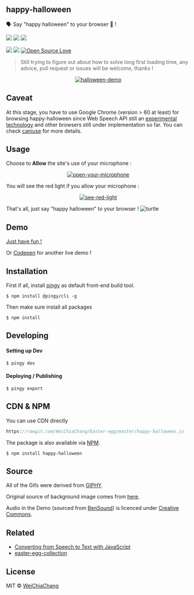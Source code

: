 ## happy-halloween
🗣 Say "happy halloween" to your browser 🎃 !

<a target="_blank" href="https://github.com/WeiChiaChang/happy-halloween" title="npm"><img src="https://img.shields.io/npm/dt/happy-halloween.svg"></a>
<a target="_blank" href="https://badge.fury.io/js/happy-halloween" title="npm version"><img src="https://badge.fury.io/js/happy-halloween.svg"></a>
<a target="_blank" href="https://david-dm.org/weichiachang/happy-halloween" title="dependencies status"><img src="https://david-dm.org/weichiachang/happy-halloween/status.svg"/></a>

<a target="_blank" href="https://opensource.org/licenses/MIT" title="License: MIT"><img src="https://img.shields.io/badge/License-MIT-yellow.svg"></a>
<a target="_blank" href="https://github.com/WeiChiaChang/happy-halloween" title="contributions welcome"><img src="https://img.shields.io/badge/contributions-welcome-brightgreen.svg?style=flat"></a>
<a target="_blank" href="https://github.com/WeiChiaChang/happy-halloween"><img src="https://badges.frapsoft.com/os/v1/open-source.svg?v=102" alt="Open Source Love">
  </a>

> Still trying to figure out about how to solve long first loading time, any advice, pull request or issues will be welcome, thanks !

<p align="center">
  <a target="_blank" href="https://github.com/WeiChiaChang/happy-halloween">
    <img alt="halloween-demo" src="https://i.imgur.com/HID7mRV.gif">
  </a>
</p>

## Caveat 
At this stage, you have to use Google Chrome (version >  60 at least) for browsing happy-halloween since Web Speech API still an [experimental technology](https://developer.mozilla.org/en-US/docs/Web/API/Web_Speech_API) and other browsers still under implementation so far. You can check [caniuse](https://caniuse.com/#feat=speech-recognition) for more details.

## Usage
Choose to <b>Allow</b> the site's use of your microphone :

<p align="center">
  <a target="_blank" href="https://github.com/WeiChiaChang/happy-halloween">
    <img alt="open-your-microphone" src="https://i.imgur.com/tfGf5cH.png">
  </a>
</p>

You will see the red light if you allow your microphone :

<p align="center">
  <a target="_blank" href="https://github.com/WeiChiaChang/happy-halloween">
    <img alt="see-red-light" src="https://i.imgur.com/iE55p9T.png">
  </a>
</p>

That's all, just say "happy halloween" to your browser ! ![turtle](http://i.imgur.com/879dfXS.gif)

## Demo
[Just have fun !](https://weichiachang.github.io/happy-halloween/dist/)

Or [Codepen](https://codepen.io/WeiChiaChang/full/rGKMya?editors=1010) for another live demo !

## Installation
First if all, install [pingy](https://pin.gy/cli/) as default front-end build tool.

```shell
$ npm install @pingy/cli -g
```

Then make sure install all packages

```shell
$ npm install
```

## Developing

#### Setting up Dev
```shell
$ pingy dev
```

#### Deploying / Publishing
```shell
$ pingy export
```

## CDN & NPM
You can use CDN directly
```javascript
https://rawgit.com/WeiChiaChang/Easter-egg/master/happy-halloween.js
```

The package is also available via [NPM](https://www.npmjs.com/package/happy-halloween).

```shell
$ npm install happy-halloween
```

## Source
All of the Gifs were derived from [GIPHY](https://giphy.com/).

Original source of background image comes from [here](http://tianyihengfeng.com/happy-halloween-email/).

Audio in the Demo (sourced from [BenSound](https://www.bensound.com/)) is licenced under [Creative Commons](https://www.bensound.com/licensing).

## Related
- [Converting from Speech to Text with JavaScript](https://tutorialzine.com/2017/08/converting-from-speech-to-text-with-javascript)
- [easter-egg-collection](https://github.com/WeiChiaChang/easter-egg-collection)

## License
MIT © [WeiChiaChang](https://github.com/WeiChiaChang/)

